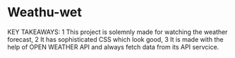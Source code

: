 # Weathu-wet
KEY TAKEAWAYS:
1 This project is solemnly made for watching the weather forecast,
2 It has sophisticated CSS which look good, 
3 It is made with the help of OPEN WEATHER API and always fetch data from its API servcice.
